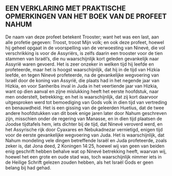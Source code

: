 ## EEN VERKLARING MET PRAKTISCHE OPMERKINGEN VAN HET BOEK VAN DE PROFEET NAHUM

De naam van deze profeet betekent Trooster; want het was een last, aan alle profetie gegeven: Troost, troost Mijn volk; en ook deze profeet, hoewel hij geheel opgaat in de voorspelling van de verwoesting van Ninevé, die vol verschrikking is voor de Assyriërs, is zelfs daarin een trooster voor de tien stammen van Israël’s, die nu waarschijnlijk kort geleden gevankelijk naar Assyrië waren gevoerd. 
Het is zeer onzeker in welken tijd hij leefde en profeteerde, maar het is hoogst waarschijnlijk, dat hij in de tijd van Hizkia leefde, en tegen Ninevé profeteerde, na de gevankelijke wegvoering van Israël door de koning van Assyrië, die plaats had in het negende jaar van Hizkia, en voor Sanheribs inval in Juda in het veertiende jaar van Hizkia, want op dien aanval en zijne mislukking heeft het eerste hoofdstuk, naar men onderstelt, betrekking; en het is waarschijnlijk, dat zij kort daarvoor uitgesproken werd tot bemoediging van Gods volk in dien tijd van vertreding en benauwdheid. 
Het is een gissing van de geleerden Huetius, dat de twee andere hoofdstukken van dit boek enige jaren later door Nahum geschreven zijn, misschien onder de regering van Manasse, en in dien tijd plaatsen de Joodse tijdtafels hem, iets dichter bij de tijd, dat Ninevé veroverd werd, en het Assyrische rijk door Cyaxares en Nebukadnezar vernietigd, enigen tijd voor de eerste gevankelijke wegvoering van Juda. Het is waarschijnlijk, dat Nahum mondeling vele dingen betreffende Israël en Juda profeteerde, zoals zeker is, dat Jona deed, 2 Koningen 14:25, hoewel wij van geen van beiden enig geschrift hebben behalve wat op Ninevé betrekking heeft, waarvan wij, hoewel het een grote en oude stad was, toch waarschijnlijk nimmer iets in de Heilige Schrift gelezen zouden hebben, als het Israël Gods er geen belang bij had gehad.
